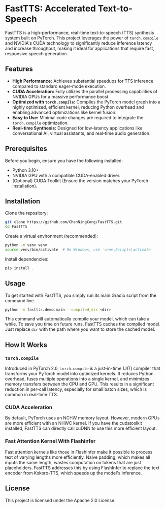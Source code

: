 # FastTTS: Accelerated Text-to-Speech

FastTTS is a high-performance, real-time text-to-speech (TTS) synthesis system built on PyTorch. This project leverages the power of `torch.compile` and NVIDIA's CUDA technology to significantly reduce inference latency and increase throughput, making it ideal for applications that require fast, responsive speech generation.

## Features

* **High Performance:** Achieves substantial speedups for TTS inference compared to standard eager-mode execution.
* **CUDA Acceleration:** Fully utilizes the parallel processing capabilities of NVIDIA GPUs for a massive performance boost.
* **Optimized with `torch.compile`:** Compiles the PyTorch model graph into a highly optimized, efficient kernel, reducing Python overhead and enabling advanced optimizations like kernel fusion.
* **Easy to Use:** Minimal code changes are required to integrate the `torch.compile` optimization.
* **Real-time Synthesis:** Designed for low-latency applications like conversational AI, virtual assistants, and real-time audio generation.

## Prerequisites

Before you begin, ensure you have the following installed:
* Python 3.10+
* NVIDIA GPU with a compatible CUDA-enabled driver.
* (Optional) CUDA Toolkit (Ensure the version matches your PyTorch installation).

## Installation

Clone the repository:
```bash
git clone https://github.com/ChenNingCong/FastTTS.git
cd FastTTS
```

Create a virtual environment (recommended):
```bash
python -m venv venv
source venv/bin/activate  # On Windows, use `venv\Scripts\activate`
```

Install dependencies:
```bash
pip install .
```

## Usage

To get started with FastTTS, you simply run its main Gradio script from the command line.

```bash
python -m fasttts.demo.main --compiled_dir <dir>
```
This command will automatically compile your model, which can take a while. To save you time on future runs, FastTTS caches the compiled model. Just replace `dir` with the path where you want to store the cached model.

## How It Works

### `torch.compile`

Introduced in PyTorch 2.0, `torch.compile` is a just-in-time (JIT) compiler that transforms your PyTorch model into optimized kernels. It reduces Python overhead, fuses multiple operations into a single kernel, and minimizes memory transfers between the CPU and GPU. This results in a significant reduction in per-call latency, especially for small batch sizes, which is common in real-time TTS.

### CUDA Acceleration

By default, PyTorch uses an NCHW memory layout. However, modern GPUs are more efficient with an NHWC kernel. If you have the cudatoolkit installed, FastTTS can directly call cuDNN to use this more efficient layout.

### Fast Attention Kernel With Flashinfer
Fast attention kernels like those in FlashInfer make it possible to process text of varying lengths more efficiently. Naive padding, which makes all inputs the same length, wastes computation on tokens that are just placeholders. FastTTS addresses this by using FlashInfer to replace the text encoder from Kokoro-TTS, which speeds up the model's inference.

## License

This project is licensed under the Apache 2.0 License.